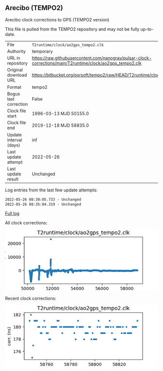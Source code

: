 
## Arecibo (TEMPO2)

Arecibo clock corrections to GPS (TEMPO2 version)

This file is pulled from the TEMPO2 repository and may not be fully up-to-date.

|     |     |
|:--- |:--- |
| File | `T2runtime/clock/ao2gps_tempo2.clk` |
| Authority | temporary |
| URL in repository | <https://raw.githubusercontent.com/nanograv/pulsar-clock-corrections/main/T2runtime/clock/ao2gps_tempo2.clk> |
| Original download URL | <https://bitbucket.org/psrsoft/tempo2/raw/HEAD/T2runtime/clock/ao2gps.clk> |
| Format | tempo2 |
| Bogus last correction | False |
| Clock file start | 1996-03-13 MJD 50155.0 |
| Clock file end | 2019-12-18 MJD 58835.0 |
| Update interval (days) | inf |
| Last update attempt | 2022-05-26 |
| Last update result | Unchanged |

Log entries from the last few update attempts:
```
2022-05-26 08:30:05.733 - Unchanged
2022-05-26 08:35:04.319 - Unchanged
```
[Full log](https://raw.githubusercontent.com/nanograv/pulsar-clock-corrections/main/log/T2runtime/clock/ao2gps_tempo2.clk.log)


All clock corrections:

![plot of all clock corrections](ao2gps_tempo2.clk.png "All corrections")

Recent clock corrections:

![plot of recent clock corrections](ao2gps_tempo2.clk.short.png "Recent corrections")

